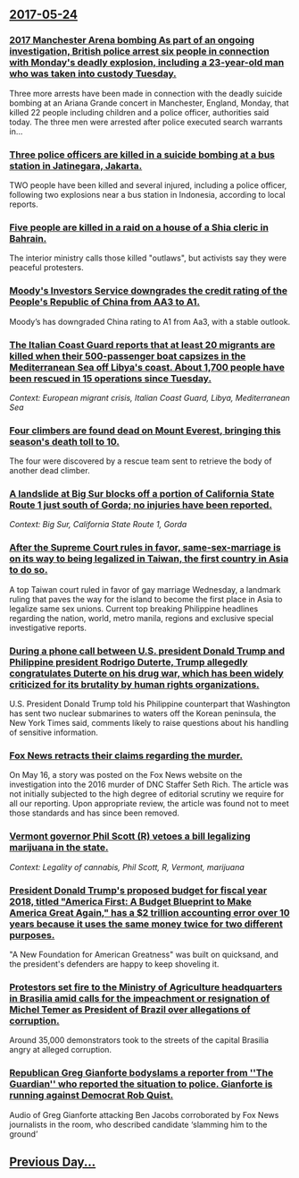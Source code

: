 ## [2017-05-24](/news/2017/05/24/index.md)

### [2017 Manchester Arena bombing As part of an ongoing investigation, British police arrest six people in connection with Monday's deadly explosion, including a 23-year-old man who was taken into custody Tuesday. ](/news/2017/05/24/2017-manchester-arena-bombing-pas-part-of-an-ongoing-investigation-british-police-arrest-six-people-in-connection-with-monday-s-deadly-expl.md)
Three more arrests have been made in connection with the deadly suicide bombing at an Ariana Grande concert in Manchester, England, Monday, that killed 22 people including children and a police officer, authorities said today. The three men were arrested after police executed search warrants in...

### [Three police officers are killed in a suicide bombing at a bus station in Jatinegara, Jakarta. ](/news/2017/05/24/three-police-officers-are-killed-in-a-suicide-bombing-at-a-bus-station-in-jatinegara-jakarta.md)
TWO people have been killed and several injured, including a police officer, following two explosions near a bus station in Indonesia, according to local reports.

### [Five people are killed in a raid on a house of a Shia cleric in Bahrain. ](/news/2017/05/24/five-people-are-killed-in-a-raid-on-a-house-of-a-shia-cleric-in-bahrain.md)
The interior ministry calls those killed &quot;outlaws&quot;, but activists say they were peaceful protesters.

### [Moody's Investors Service downgrades the credit rating of the People's Republic of China from AA3 to A1. ](/news/2017/05/24/moody-s-investors-service-downgrades-the-credit-rating-of-the-people-s-republic-of-china-from-aa3-to-a1.md)
Moody&rsquo;s has downgraded China rating to A1 from Aa3, with a stable outlook.

### [The Italian Coast Guard reports that at least 20 migrants are killed when their 500-passenger boat capsizes in the  Mediterranean Sea off Libya's coast. About 1,700 people have been rescued in 15 operations since Tuesday. ](/news/2017/05/24/the-italian-coast-guard-reports-that-at-least-20-migrants-are-killed-when-their-500-passenger-boat-capsizes-in-the-mediterranean-sea-off-li.md)
_Context: European migrant crisis, Italian Coast Guard, Libya, Mediterranean Sea_

### [Four climbers are found dead on Mount Everest, bringing this season's death toll to 10. ](/news/2017/05/24/four-climbers-are-found-dead-on-mount-everest-bringing-this-season-s-death-toll-to-10.md)
The four were discovered by a rescue team sent to retrieve the body of another dead climber.

### [A landslide at Big Sur blocks off a portion of California State Route 1 just south of Gorda; no injuries have been reported. ](/news/2017/05/24/a-landslide-at-big-sur-blocks-off-a-portion-of-california-state-route-1-just-south-of-gorda-no-injuries-have-been-reported.md)
_Context: Big Sur, California State Route 1, Gorda_

### [After the Supreme Court rules in favor, same-sex-marriage is on its way to being legalized in Taiwan, the first country in Asia to do so. ](/news/2017/05/24/after-the-supreme-court-rules-in-favor-same-sex-marriage-is-on-its-way-to-being-legalized-in-taiwan-the-first-country-in-asia-to-do-so.md)
A top Taiwan court ruled in favor of gay marriage Wednesday, a landmark ruling that paves the way for the island to become the first place in Asia to legalize same sex unions. Current top breaking Philippine headlines regarding the nation, world, metro manila, regions and exclusive special investigative reports.

### [During a phone call between U.S. president Donald Trump and Philippine president Rodrigo Duterte, Trump allegedly congratulates Duterte on his drug war, which has been widely criticized for its brutality by human rights organizations. ](/news/2017/05/24/during-a-phone-call-between-u-s-president-donald-trump-and-philippine-president-rodrigo-duterte-trump-allegedly-congratulates-duterte-on-h.md)
U.S. President Donald Trump told his Philippine counterpart that Washington has sent two nuclear submarines to waters off the Korean peninsula, the New York Times said, comments likely to raise questions about his handling of sensitive information.

### [Fox News retracts their claims regarding the murder. ](/news/2017/05/24/fox-news-retracts-their-claims-regarding-the-murder.md)
On May 16, a story was posted on the Fox News website on the investigation into the 2016 murder of DNC Staffer Seth Rich. The article was not initially subjected to the high degree of editorial scrutiny we require for all our reporting. Upon appropriate review, the article was found not to meet those standards and has since been removed.

### [Vermont governor Phil Scott (R) vetoes a bill legalizing marijuana in the state. ](/news/2017/05/24/vermont-governor-phil-scott-r-vetoes-a-bill-legalizing-marijuana-in-the-state.md)
_Context: Legality of cannabis, Phil Scott, R, Vermont, marijuana_

### [President Donald Trump's proposed budget for fiscal year 2018, titled "America First: A Budget Blueprint to Make America Great Again,"  has a $2 trillion accounting error over 10 years because it  uses the same money twice for two different purposes. ](/news/2017/05/24/president-donald-trump-s-proposed-budget-for-fiscal-year-2018-titled-america-first-a-budget-blueprint-to-make-america-great-again-has.md)
&quot;A New Foundation for American Greatness&quot; was built on quicksand, and the president&#x27;s defenders are happy to keep shoveling it.

### [Protestors set fire to the Ministry of Agriculture headquarters in Brasilia amid calls for the impeachment or resignation of Michel Temer as President of Brazil over allegations of corruption. ](/news/2017/05/24/protestors-set-fire-to-the-ministry-of-agriculture-headquarters-in-brasalia-amid-calls-for-the-impeachment-or-resignation-of-michel-temer-a.md)
Around 35,000 demonstrators took to the streets of the capital Brasilia angry at alleged corruption.

### [Republican Greg Gianforte bodyslams a reporter from ''The Guardian'' who reported the situation to police. Gianforte is running against Democrat Rob Quist. ](/news/2017/05/24/republican-greg-gianforte-bodyslams-a-reporter-from-the-guardian-who-reported-the-situation-to-police-gianforte-is-running-against-demo.md)
Audio of Greg Gianforte attacking Ben Jacobs corroborated by Fox News journalists in the room, who described candidate ‘slamming him to the ground’

## [Previous Day...](/news/2017/05/23/index.md)

